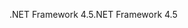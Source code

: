 <span data-ttu-id="20ad3-101">.NET Framework 4.5</span><span class="sxs-lookup"><span data-stu-id="20ad3-101">.NET Framework 4.5</span></span>